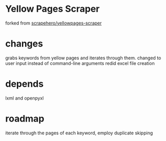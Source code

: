 # Yellow Pages Scraper

forked from [scrapehero/yellowpages-scraper](https://github.com/scrapehero/yellowpages-scraper)

# changes
grabs keywords from yellow pages and iterates through them.
changed to user input instead of command-line arguments
redid excel file creation

# depends
lxml and openpyxl

# roadmap
iterate through the pages of each keyword, employ duplicate skipping